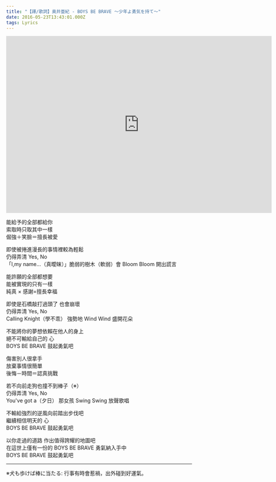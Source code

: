 ```yaml
---
title: "【譯/歌詞】奥井亜紀 - BOYS BE BRAVE ～少年よ勇気を持て～"
date: 2016-05-23T13:43:01.000Z
tags: Lyrics
---
```


<iframe width="720" height="480" src="https://www.youtube.com/embed/kNi9SbzjZYQ" frameborder="0" allow="accelerometer; autoplay; clipboard-write; encrypted-media; gyroscope; picture-in-picture" allowfullscreen></iframe>

能給予的全部都給你
<br>索取時只取其中一樣
<br>倔強＋笑臉＝擅長被愛

即使被捲進漫長的事情裡較為輕鬆
<br>仍得弄清 Yes, No
<br>「I,my name…（真曖昧）」脆弱的樹木（軟弱）會 Bloom Bloom 開出謊言

能許願的全部都想要
<br>能被實現的只有一樣
<br>純真 × 感謝=擅長幸福

即使是石橋敲打過頭了 也會崩壞
<br>仍得弄清 Yes, No
<br>Calling Knight（學不乖） 強勢地 Wind Wind 盛開花朵

不能將你的夢想依賴在他人的身上
<br>絕不可輸給自己的 心
<br>BOYS BE BRAVE 鼓起勇氣吧

傷害別人很拿手
<br>放棄事情很簡單
<br>後悔－時間＝認真挑戰

若不向前走狗也撞不到棒子（※）
<br>仍得弄清 Yes, No
<br>You've got a（夕日） 那女孩 Swing Swing 放聲歌唱

不輸給強烈的逆風向前踏出步伐吧
<br>繼續相信明天的 心
<br>BOYS BE BRAVE 鼓起勇氣吧

以你走過的道路 作出值得誇耀的地圖吧
<br>在這世上僅有一份的 BOYS BE BRAVE 勇氣納入手中
<br>BOYS BE BRAVE 鼓起勇氣吧

---

※犬も歩けば棒に当たる: 行事有時會惹禍，出外碰到好運氣。
